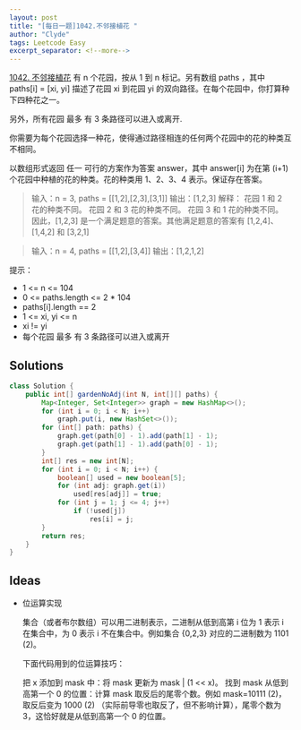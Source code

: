 ```yaml
---
layout: post
title: "[每日一题]1042.不邻接植花 "
author: "Clyde"
tags: Leetcode Easy
excerpt_separator: <!--more-->
---
```


[1042. 不邻接植花](https://leetcode.cn/problems/flower-planting-with-no-adjacent/)  有 n 个花园，按从 1 到 n 标记。另有数组 paths ，其中 paths[i] = [xi, yi] 描述了花园 xi 到花园 yi 的双向路径。在每个花园中，你打算种下四种花之一。<!--more-->

另外，所有花园 最多 有 3 条路径可以进入或离开.

你需要为每个花园选择一种花，使得通过路径相连的任何两个花园中的花的种类互不相同。

以数组形式返回 任一 可行的方案作为答案 answer，其中 answer[i] 为在第 (i+1) 个花园中种植的花的种类。花的种类用  1、2、3、4 表示。保证存在答案。


>  输入：n = 3, paths = [[1,2],[2,3],[3,1]]
>  输出：[1,2,3]
>  解释：
>  花园 1 和 2 花的种类不同。
>  花园 2 和 3 花的种类不同。
>  花园 3 和 1 花的种类不同。
>  因此，[1,2,3] 是一个满足题意的答案。其他满足题意的答案有 [1,2,4]、[1,4,2] 和 [3,2,1]

> 输入：n = 4, paths = [[1,2],[3,4]]
> 输出：[1,2,1,2]

提示：

- 1 <= n <= 104
- 0 <= paths.length <= 2 * 104
- paths[i].length == 2
- 1 <= xi, yi <= n
- xi != yi
- 每个花园 最多 有 3 条路径可以进入或离开


##  Solutions


```java
class Solution {
    public int[] gardenNoAdj(int N, int[][] paths) {
        Map<Integer, Set<Integer>> graph = new HashMap<>();
        for (int i = 0; i < N; i++)
            graph.put(i, new HashSet<>());
        for (int[] path: paths) {
            graph.get(path[0] - 1).add(path[1] - 1);
            graph.get(path[1] - 1).add(path[0] - 1);
        }
        int[] res = new int[N];
        for (int i = 0; i < N; i++) {
            boolean[] used = new boolean[5];
            for (int adj: graph.get(i))
                used[res[adj]] = true;
            for (int j = 1; j <= 4; j++)
                if (!used[j])
                    res[i] = j;
        }
        return res;
    }
}
```

##  Ideas

- 位运算实现

  集合（或者布尔数组）可以用二进制表示，二进制从低到高第 i 位为 
  1 表示 i 在集合中，为 0 表示 i 不在集合中。例如集合 {0,2,3} 对应的二进制数为 
  1101 (2)。

  下面代码用到的位运算技巧：

  把 x 添加到 mask 中：将 mask 更新为 mask | (1 << x)。
  找到 mask 从低到高第一个 0 的位置：计算 mask 取反后的尾零个数。例如 mask=10111 (2)，取反后变为 1000 (2) （实际前导零也取反了，但不影响计算），尾零个数为 3，这恰好就是从低到高第一个 0 的位置。

